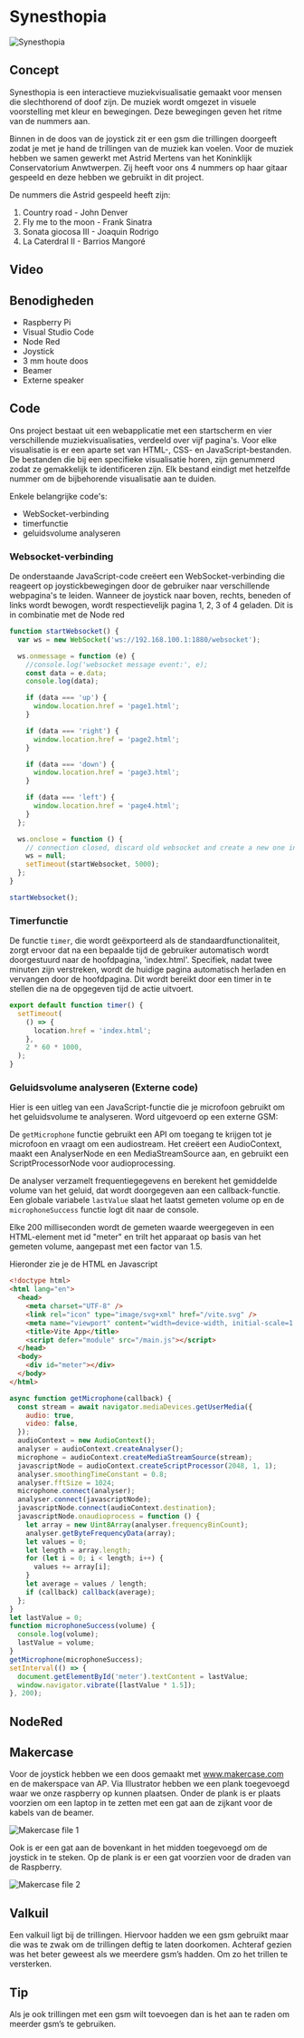 # Synesthopia

![Synesthopia](/Docs/Synesthopia.png)

## Concept

Synesthopia is een interactieve muziekvisualisatie gemaakt voor mensen die slechthorend of doof zijn. De muziek wordt omgezet in visuele voorstelling met kleur en bewegingen. Deze bewegingen geven het ritme van de nummers aan.

Binnen in de doos van de joystick zit er een gsm die trillingen doorgeeft zodat je met je hand de trillingen van de muziek kan voelen.
Voor de muziek hebben we samen gewerkt met Astrid Mertens van het Koninklijk Conservatorium Anwtwerpen. Zij heeft voor ons 4 nummers op haar gitaar gespeeld en deze hebben we gebruikt in dit project.

De nummers die Astrid gespeeld heeft zijn:

1. Country road - John Denver
2. Fly me to the moon - Frank Sinatra
3. Sonata giocosa III - Joaquin Rodrigo
4. La Caterdral II - Barrios Mangoré

## Video

## Benodigheden

- Raspberry Pi
- Visual Studio Code
- Node Red
- Joystick
- 3 mm houte doos
- Beamer
- Externe speaker

## Code

Ons project bestaat uit een webapplicatie met een startscherm en vier verschillende muziekvisualisaties, verdeeld over vijf pagina's. Voor elke visualisatie is er een aparte set van HTML-, CSS- en JavaScript-bestanden. De bestanden die bij een specifieke visualisatie horen, zijn genummerd zodat ze gemakkelijk te identificeren zijn. Elk bestand eindigt met hetzelfde nummer om de bijbehorende visualisatie aan te duiden.

Enkele belangrijke code's:

- WebSocket-verbinding
- timerfunctie
- geluidsvolume analyseren

### Websocket-verbinding

De onderstaande JavaScript-code creëert een WebSocket-verbinding die reageert op joystickbewegingen door de gebruiker naar verschillende webpagina's te leiden. Wanneer de joystick naar boven, rechts, beneden of links wordt bewogen, wordt respectievelijk pagina 1, 2, 3 of 4 geladen. Dit is in combinatie met de Node red

```javascript
function startWebsocket() {
  var ws = new WebSocket('ws://192.168.100.1:1880/websocket');

  ws.onmessage = function (e) {
    //console.log('websocket message event:', e);
    const data = e.data;
    console.log(data);

    if (data === 'up') {
      window.location.href = 'page1.html';
    }

    if (data === 'right') {
      window.location.href = 'page2.html';
    }

    if (data === 'down') {
      window.location.href = 'page3.html';
    }

    if (data === 'left') {
      window.location.href = 'page4.html';
    }
  };

  ws.onclose = function () {
    // connection closed, discard old websocket and create a new one in 5s
    ws = null;
    setTimeout(startWebsocket, 5000);
  };
}

startWebsocket();
```

### Timerfunctie

De functie `timer`, die wordt geëxporteerd als de standaardfunctionaliteit, zorgt ervoor dat na een bepaalde tijd de gebruiker automatisch wordt doorgestuurd naar de hoofdpagina, 'index.html'. Specifiek, nadat twee minuten zijn verstreken, wordt de huidige pagina automatisch herladen en vervangen door de hoofdpagina. Dit wordt bereikt door een timer in te stellen die na de opgegeven tijd de actie uitvoert.

```Javascript
export default function timer() {
  setTimeout(
    () => {
      location.href = 'index.html';
    },
    2 * 60 * 1000,
  );
}

```

### Geluidsvolume analyseren (Externe code)

Hier is een uitleg van een JavaScript-functie die je microfoon gebruikt om het geluidsvolume te analyseren. Word uitgevoerd op een externe GSM:

De `getMicrophone` functie gebruikt een API om toegang te krijgen tot je microfoon en vraagt om een audiostream. Het creëert een AudioContext, maakt een AnalyserNode en een MediaStreamSource aan, en gebruikt een ScriptProcessorNode voor audioprocessing.

De analyser verzamelt frequentiegegevens en berekent het gemiddelde volume van het geluid, dat wordt doorgegeven aan een callback-functie. Een globale variabele `lastValue` slaat het laatst gemeten volume op en de `microphoneSuccess` functie logt dit naar de console.

Elke 200 milliseconden wordt de gemeten waarde weergegeven in een HTML-element met id "meter" en trilt het apparaat op basis van het gemeten volume, aangepast met een factor van 1.5.

Hieronder zie je de HTML en Javascript

```html
<!doctype html>
<html lang="en">
  <head>
    <meta charset="UTF-8" />
    <link rel="icon" type="image/svg+xml" href="/vite.svg" />
    <meta name="viewport" content="width=device-width, initial-scale=1.0" />
    <title>Vite App</title>
    <script defer="module" src="/main.js"></script>
  </head>
  <body>
    <div id="meter"></div>
  </body>
</html>
```

```javascript
async function getMicrophone(callback) {
  const stream = await navigator.mediaDevices.getUserMedia({
    audio: true,
    video: false,
  });
  audioContext = new AudioContext();
  analyser = audioContext.createAnalyser();
  microphone = audioContext.createMediaStreamSource(stream);
  javascriptNode = audioContext.createScriptProcessor(2048, 1, 1);
  analyser.smoothingTimeConstant = 0.8;
  analyser.fftSize = 1024;
  microphone.connect(analyser);
  analyser.connect(javascriptNode);
  javascriptNode.connect(audioContext.destination);
  javascriptNode.onaudioprocess = function () {
    let array = new Uint8Array(analyser.frequencyBinCount);
    analyser.getByteFrequencyData(array);
    let values = 0;
    let length = array.length;
    for (let i = 0; i < length; i++) {
      values += array[i];
    }
    let average = values / length;
    if (callback) callback(average);
  };
}
let lastValue = 0;
function microphoneSuccess(volume) {
  console.log(volume);
  lastValue = volume;
}
getMicrophone(microphoneSuccess);
setInterval(() => {
  document.getElementById('meter').textContent = lastValue;
  window.navigator.vibrate([lastValue * 1.5]);
}, 200);
```

## NodeRed

## Makercase

Voor de joystick hebben we een doos gemaakt met www.makercase.com en de makerspace van AP.
Via Illustrator hebben we een plank toegevoegd waar we onze raspberry op kunnen plaatsen. Onder de plank is er plaats voorzien om een laptop in te zetten met een gat aan de zijkant voor de kabels van de beamer.

![Makercase file 1](/Docs/makercase1.png)

Ook is er een gat aan de bovenkant in het midden toegevoegd om de joystick in te steken.
Op de plank is er een gat voorzien voor de draden van de Raspberry.

![Makercase file 2](/Docs/makercase2.png)

## Valkuil

Een valkuil ligt bij de trillingen. Hiervoor hadden we een gsm gebruikt maar die was te zwak om de trillingen deftig te laten doorkomen. Achteraf gezien was het beter geweest als we meerdere gsm’s hadden. Om zo het trillen te versterken.

## Tip

Als je ook trillingen met een gsm wilt toevoegen dan is het aan te raden om meerder gsm’s te gebruiken.
